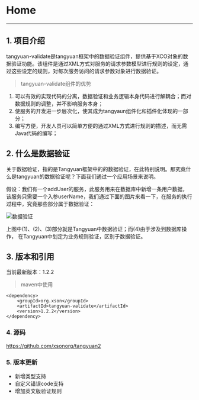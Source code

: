 # Home

------

## 1. 项目介绍

tangyuan-validate是tangyuan框架中的数据验证组件，提供基于XCO对象的数据验证功能。该组件是通过XML方式对服务的请求参数模型进行规则的设定，通过这些设定的规则，对每次服务访问的请求参数对象进行数据验证。

> tangyuan-validate组件的优势

1. 可以有效的实现代码的分离，数据验证和业务逻辑本身代码进行解耦合；而对数据规则的调整，并不影响服务本身；
2. 使服务的开发进一步层次化，使其成为tangyaun组件化和插件化体现的一部分；
3. 编写方便，开发人员可以简单方便的通过XML方式进行规则的描述，而无需Java代码的编写；

## 2. 什么是数据验证

关于数据验证，指的是Tangyuan框架中的的数据验证，在此特别说明。那究竟什么是tangyuan的数据验证呢？下面我们通过一个应用场景来说明。

假设：我们有一个addUser的服务，此服务用来在数据库中新增一条用户数据，该服务只需要一个入参userName，我们通过下面的图片来看一下，在服务的执行过程中，究竟那些部分属于数据验证：

![数据验证](images/03.png)

上图中(1)、(2)、(3)部分就是Tangyuan中数据验证；而(4)由于涉及到数据库操作，
在Tangyuan中划定为业务规则验证，区别于数据验证。

## 3. 版本和引用

当前最新版本：1.2.2

> maven中使用

	<dependency>
		<groupId>org.xson</groupId>
		<artifactId>tangyuan-validate</artifactId>
		<version>1.2.2</version>
	</dependency>
	
### 4. 源码

<https://github.com/xsonorg/tangyuan2>

### 5. 版本更新

+ 新增类型支持
+ 自定义错误code支持
+ 增加英文版验证规则